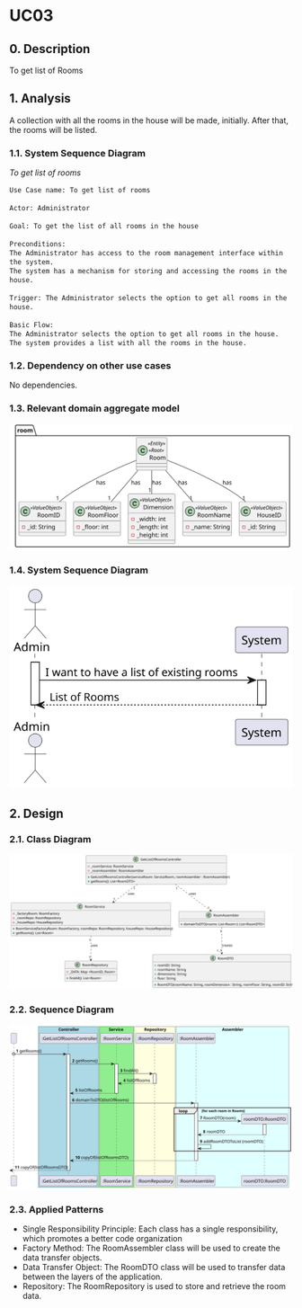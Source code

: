 # UC03 

## 0. Description

To get list of Rooms

## 1. Analysis
A collection with all the rooms in the house will be made, initially.
After that, the rooms will be listed.

### 1.1. System Sequence Diagram
_To get list of rooms_

    Use Case name: To get list of rooms

    Actor: Administrator 

    Goal: To get the list of all rooms in the house

    Preconditions:
    The Administrator has access to the room management interface within the system.
    The system has a mechanism for storing and accessing the rooms in the house.
    
    Trigger: The Administrator selects the option to get all rooms in the house.

    Basic Flow:
    The Administrator selects the option to get all rooms in the house.
    The system provides a list with all the rooms in the house.


### 1.2. Dependency on other use cases
No dependencies.

### 1.3. Relevant domain aggregate model

![Room](../../ooa/4.agreggateModels/Room_v1.svg)

### 1.4. System Sequence Diagram
![System Sequence Diagram](artifacts/uc03_SSD_v1.svg)

## 2. Design

### 2.1. Class Diagram
![ClassDiagram](artifacts/uc03_CD_v2.svg) 

### 2.2. Sequence Diagram
![SequenceDiagram](artifacts/uc03_SD_v2.svg)

### 2.3. Applied Patterns
- Single Responsibility Principle: Each class has a single responsibility, which promotes a better code organization
- Factory Method: The RoomAssembler class will be used to create the data transfer objects.
- Data Transfer Object: The RoomDTO class will be used to transfer data between the layers of the application.
- Repository: The RoomRepository is used to store and retrieve the room data.
